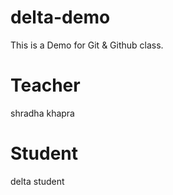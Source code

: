 # delta-demo

This is a Demo for Git &amp; Github class.

# Teacher

shradha khapra

# Student

delta student
